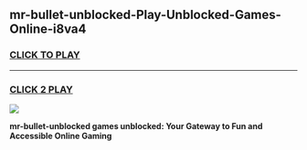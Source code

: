 
## mr-bullet-unblocked-Play-Unblocked-Games-Online-i8va4
<h3>
<a href="https://premium76.site?title=mr-bullet-unblocked&ref=25A">CLICK TO PLAY</a></h3>
<hr>

<h3>
<a href="https://premium76.site?title=mr-bullet-unblocked&ref=25A">CLICK 2 PLAY</a>
  
</h3>

<a href="https://premium76.site?title=mr-bullet-unblocked&ref=25A"><img src="https://clearcache.store/games.png"></a>


**mr-bullet-unblocked games unblocked: Your Gateway to Fun and Accessible Online Gaming**
